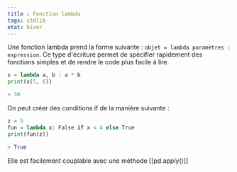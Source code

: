 ```yaml
---
title : Fonction lambda
tags: stdlib
etat: hiver
---
```


Une fonction lambda prend la forme suivante : `objet = lambda paramètres : expression`.
Ce type d'écriture permet de spécifier rapidement des fonctions simples et de rendre le code plus facile à lire.
```python
x = lambda a, b : a * b
print(x(5, 6))

> 30
```

On peut créer des conditions if de la manière suivante :
```python
z = 5
fun = lambda x: False if x < 4 else True
print(fun(z))

> True
```

Elle est facilement couplable avec une méthode [[pd.apply()]]